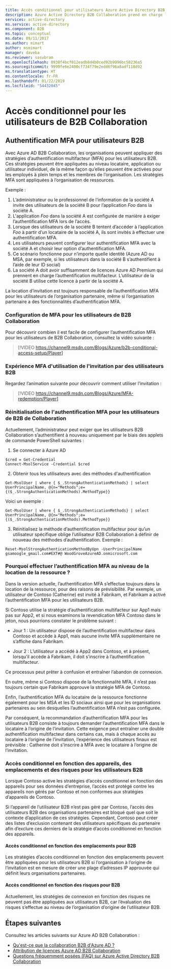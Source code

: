 ```yaml
---
title: Accès conditionnel pour utilisateurs Azure Active Directory B2B Collaboration | Microsoft Docs
description: Azure Active Directory B2B Collaboration prend en charge l’authentification multifacteur (MFA) pour un accès sélectif à vos applications d’entreprise
services: active-directory
ms.service: active-directory
ms.component: B2B
ms.topic: conceptual
ms.date: 09/11/2017
ms.author: mimart
author: msmimart
manager: daveba
ms.reviewer: sasubram
ms.openlocfilehash: 8938f4bcf012eadb8d4b0ced92b9996bc58236a5
ms.sourcegitcommit: 9999fe6e2400cf734f79e2edd6f96a8adf118d92
ms.translationtype: HT
ms.contentlocale: fr-FR
ms.lasthandoff: 01/22/2019
ms.locfileid: "54432045"
---
```

# <a name="conditional-access-for-b2b-collaboration-users"></a>Accès conditionnel pour les utilisateurs de B2B Collaboration

## <a name="multi-factor-authentication-for-b2b-users"></a>Authentification MFA pour utilisateurs B2B
Avec Azure AD B2B Collaboration, les organisations peuvent appliquer des stratégies d’authentification multifacteur (MFA) pour les utilisateurs B2B. Ces stratégies peuvent être appliquées au niveau locataire, application ou utilisateur individuel, de la même façon qu’elles peuvent être activées pour les employés à plein temps et les membres de l’organisation. Les stratégies MFA sont appliquées à l’organisation de ressources.

Exemple :
1. L’administrateur ou le professionnel de l’information de la société A invite des utilisateurs de la société B pour l’application *Foo* dans la société A.
2. L'application *Foo* dans la société A est configurée de manière à exiger l’authentification MFA lors de l’accès.
3. Lorsque des utilisateurs de la société B tentent d’accéder à l’application *Foo* à partir d’un locataire de la société A, ils sont invités à effectuer une authentification MFA.
4. Les utilisateurs peuvent configurer leur authentification MFA avec la société A et choisir leur option d’authentification MFA.
5. Ce scénario fonctionne pour n’importe quelle identité (Azure AD ou MSA, par exemple, si les utilisateurs dans la société B s’authentifient à l’aide de leur ID social)
6. La société A doit avoir suffisamment de licences Azure AD Premium qui prennent en charge l’authentification multifacteur. L’utilisateur de la société B utilise cette licence à partir de la société A.

La location d’invitation est toujours responsable de l’authentification MFA pour les utilisateurs de l’organisation partenaire, même si l’organisation partenaire a des fonctionnalités d’authentification MFA.

### <a name="setting-up-mfa-for-b2b-collaboration-users"></a>Configuration de MFA pour les utilisateurs de B2B Collaboration
Pour découvrir combien il est facile de configurer l’authentification MFA pour les utilisateurs de B2B Collaboration, consultez la vidéo suivante :

>[!VIDEO https://channel9.msdn.com/Blogs/Azure/b2b-conditional-access-setup/Player]

### <a name="b2b-users-mfa-experience-for-offer-redemption"></a>Expérience MFA d'utilisation de l'invitation par des utilisateurs B2B
Regardez l’animation suivante pour découvrir comment utiliser l’invitation :

>[!VIDEO https://channel9.msdn.com/Blogs/Azure/MFA-redemption/Player]

### <a name="mfa-reset-for-b2b-collaboration-users"></a>Réinitialisation de l'authentification MFA pour les utilisateurs de B2B de Collaboration
Actuellement, l’administrateur peut exiger que les utilisateurs B2B Collaboration s’authentifient à nouveau uniquement par le biais des applets de commande PowerShell suivantes :

1. Se connecter à Azure AD

  ```
  $cred = Get-Credential
  Connect-MsolService -Credential $cred
  ```
2. Obtenir tous les utilisateurs avec des méthodes d'authentification

  ```
  Get-MsolUser | where { $_.StrongAuthenticationMethods} | select UserPrincipalName, @{n="Methods";e={($_.StrongAuthenticationMethods).MethodType}}
  ```
  Voici un exemple : 

  ```
  Get-MsolUser | where { $_.StrongAuthenticationMethods} | select UserPrincipalName, @{n="Methods";e={($_.StrongAuthenticationMethods).MethodType}}
  ```

3. Réinitialisez la méthode d’authentification multifacteur pour qu’un utilisateur spécifique oblige l’utilisateur B2B Collaboration à définir de nouveau des méthodes d’authentification. Exemple :

  ```
  Reset-MsolStrongAuthenticationMethodByUpn -UserPrincipalName gsamoogle_gmail.com#EXT#@ WoodGroveAzureAD.onmicrosoft.com
  ```

### <a name="why-do-we-perform-mfa-at-the-resource-tenancy"></a>Pourquoi effectuer l’authentification MFA au niveau de la location de la ressource ?

Dans la version actuelle, l’authentification MFA s’effectue toujours dans la location de la ressource, pour des raisons de prévisibilité. Par exemple, un utilisateur de Contoso (Catherine) est invité à Fabrikam, et Fabrikam a activé l’authentification MFA pour les utilisateurs B2B.

Si Contoso utilise la stratégie d’authentification multifacteur sur App1 mais pas sur App2, et si nous examinons la revendication MFA Contoso dans le jeton, nous pourrions constater le problème suivant :

* Jour 1 : Un utilisateur dispose de l’authentification multifacteur dans Contoso et accède à App1, mais aucune invite MFA supplémentaire ne s’affiche dans Fabrikam.

* Jour 2 : L’utilisateur a accédé à App2 dans Contoso, et à présent, lorsqu’il accède à Fabrikam, il doit s’inscrire à l’authentification multifacteur.

Ce processus peut prêter à confusion et entraîner l’abandon de connexion.

En outre, même si Contoso dispose de la fonctionnalité MFA, il n’est pas toujours certain que Fabrikam approuve la stratégie MFA de Contoso.

Enfin, l’authentification MFA du locataire de la ressource fonctionne également pour les MSA et les ID sociaux ainsi que pour les organisations partenaires au sein desquelles l’authentification MFA n’est pas configurée.

Par conséquent, la recommandation d’authentification MFA pour les utilisateurs B2B consiste à toujours demander l’authentification MFA dans le locataire à l’origine de l’invitation. Cette exigence peut entraîner une double authentification multifacteur dans certains cas, mais à chaque accès au locataire à l’origine de l’invitation, l’expérience des utilisateurs finaux est prévisible : Catherine doit s’inscrire à MFA avec le locataire à l’origine de l’invitation.

### <a name="device-based-location-based-and-risk-based-conditional-access-for-b2b-users"></a>Accès conditionnel en fonction des appareils, des emplacements et des risques pour les utilisateurs B2B

Lorsque Contoso active les stratégies d’accès conditionnel en fonction des appareils pour ses données d’entreprise, l’accès est protégé contre les appareils non gérés par Contoso et non conformes aux stratégies d’appareils de Contoso.

Si l’appareil de l’utilisateur B2B n’est pas géré par Contoso, l’accès des utilisateurs B2B des organisations partenaires est bloqué quel que soit le contexte d’application de ces stratégies. Cependant, Contoso peut créer des listes d’exclusion contenant des utilisateurs spécifiques du partenaire afin d’exclure ces derniers de la stratégie d’accès conditionnel en fonction des appareils.

#### <a name="location-based-conditional-access-for-b2b"></a>Accès conditionnel en fonction des emplacements pour B2B

Les stratégies d’accès conditionnel en fonction des emplacements peuvent être appliquées pour les utilisateurs B2B si l’organisation à l’origine de l’invitation est en mesure de créer une plage d’adresses IP approuvée qui définit leurs organisations partenaires.

#### <a name="risk-based-conditional-access-for-b2b"></a>Accès conditionnel en fonction des risques pour B2B

Actuellement, les stratégies de connexion en fonction des risques ne peuvent pas être appliquées aux utilisateurs B2B, car l’évaluation des risques s’effectue au niveau de l’organisation d’origine de l’utilisateur B2B.

## <a name="next-steps"></a>Étapes suivantes

Consultez les articles suivants sur Azure AD B2B Collaboration :

* [Qu'est-ce que la collaboration B2B d'Azure AD ?](what-is-b2b.md)
* [Attribution de licences Azure AD B2B Collaboration](licensing-guidance.md)
* [Questions fréquemment posées (FAQ) sur Azure Active Directory B2B Collaboration](faq.md)
